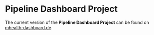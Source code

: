 # Pipeline Dashboard Project

The current version of the **Pipeline Dashboard Project** can be found on [mhealth-dashboard.de](https://mhealth-dashboard.de).
